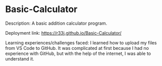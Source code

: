 # Basic-Calculator
Description: A basic addition calculator program.

Deployment link:  https://r33j.github.io/Basic-Calculator/

Learning experiences/challenges faced: I learned how to upload my files from VS Code to GitHub. It was complicated at first because I had no experience with GitHub, but with the help of the internet, I was able to understand it.








